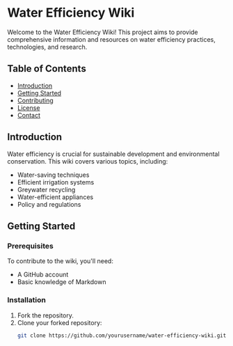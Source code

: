 # Water Efficiency Wiki

Welcome to the Water Efficiency Wiki! This project aims to provide comprehensive information and resources on water efficiency practices, technologies, and research.

## Table of Contents

- [Introduction](#introduction)
- [Getting Started](#getting-started)
- [Contributing](#contributing)
- [License](#license)
- [Contact](#contact)

## Introduction

Water efficiency is crucial for sustainable development and environmental conservation. This wiki covers various topics, including:

- Water-saving techniques
- Efficient irrigation systems
- Greywater recycling
- Water-efficient appliances
- Policy and regulations

## Getting Started



### Prerequisites

To contribute to the wiki, you'll need:

- A GitHub account
- Basic knowledge of Markdown

### Installation

1. Fork the repository.
2. Clone your forked repository:
   ```bash
   git clone https://github.com/yourusername/water-efficiency-wiki.git
